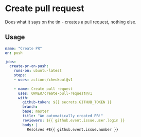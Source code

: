 # Create pull request

Does what it says on the tin - creates a pull request, nothing else.

## Usage

```yaml
name: "Create PR"
on: push

jobs:
  create-pr-on-push:
    runs-on: ubuntu-latest
    steps:
    - uses: actions/checkout@v1
    
    - name: Create pull request
      uses: OWNER/create-pull-request@v1
      with:
        github-token: ${{ secrets.GITHUB_TOKEN }}
        branch: 
        base: master
        title: "An automatically created PR!"
        reviewers: ${{ github.event.issue.user.login }}
        body: |
          Resolves #${{ github.event.issue.number }} 
```

```
